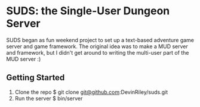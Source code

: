 # SUDS: the Single-User Dungeon Server

SUDS began as fun weekend project to set up a text-based adventure game server
and game framework.  The original idea was to make a MUD server and framework,
but I didn't get around to writing the multi-user part of the MUD server :)

## Getting Started

1. Clone the repo
        $ git clone git@github.com:DevinRiley/suds.git
2. Run the server
        $ bin/server



